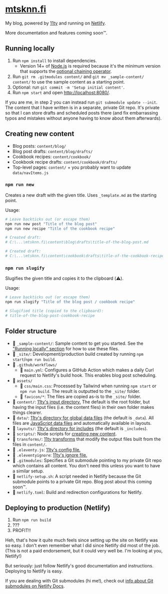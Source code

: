 # [mtsknn.fi](https://mtsknn.fi/)

My blog,
powered by [11ty](https://www.11ty.dev/)
and running on [Netlify](https://www.netlify.com/).

More documentation and features coming soon&trade;.

## Running locally

1. Run `npm install` to install dependencies.
   - Version 14+ of [Node.js](https://nodejs.org/) is required
     because it's the minimum version that supports
     the [optional chaining operator](https://developer.mozilla.org/en-US/docs/Web/JavaScript/Reference/Operators/Optional_chaining).
2. Run `git rm .gitmodules content/` and `git mv _sample-content/ content/`
   to use the sample content as a starting point.
3. Optional: run `git commit -m 'Setup initial content'`.
4. Run `npm start` and open <http://localhost:8080/>.

If you are me,
in step 2 you can instead run `git submodule update --init`.
The content that I have written
is in a separate, private Git repo.
It's private so that I can store drafts and scheduled posts there
(and fix embarrassing typos and mistakes
without anyone having to know about them afterwards).

## Creating new content

- Blog posts: `content/blog/`
- Blog post drafts: `content/blog/drafts/`
- Cookbook recipes: `content/cookbook/`
- Cookbook recipe drafts: `content/cookbook/drafts/`
- Top-level pages: `content/`
  \+ you probably want to update `data/navItems.js`

### `npm run new`

Creates a new draft with the given title.
Uses `_template.md` as the starting point.

Usage:

```bash
# Leave backticks out (or escape them)
npm run new post "Title of the blog post"
npm run new recipe "Title of the cookbook recipe"

# Created draft:
# C:\...\mtsknn.fi\content\blog\drafts\title-of-the-blog-post.md

# Created draft:
# C:\...\mtsknn.fi\content\cookbook\drafts\title-of-the-cookbook-recipe.md
```

### `npm run slugify`

Slugifies the given title
and copies it to the clipboard (:warning:).

Usage:

```bash
# Leave backticks out (or escape them)
npm run slugify "Title of the blog post / cookbook recipe"

# Slugified title (copied to the clipboard):
# title-of-the-blog-post-cookbook-recipe
```

## Folder structure

- 📂 `_sample-content/`:
  Sample content to get you started.
  See the ["Running locally" section](#running-locally)
  for how to use these files.
- 📂 `_site/`:
  Development/production build
  created by running `npm start`/`npm run build`.
- 📂 `.github/workflows/`
  - 📄 `main.yml`:
    Configures a GitHub Action
    which makes a daily Curl request to Netlify's build hook.
    This enables blog post scheduling.
- 📂 `assets/`
  - 📄 `css/main.css`:
    Processed by Tailwind
    when running `npm start` or `npm run build`.
    The result is outputted to the `_site/` folder.
  - 📄 `favicon/*`:
    The files are copied as-is to the `_site/` folder.
- 📂 `content/`:
  [11ty's input directory.](https://www.11ty.dev/docs/config/#input-directory)
  The default is the root folder,
  but having the input files (i.e. the content files) in their own folder
  makes things clearer.
- 📂 `data/`:
  [11ty's directory for global data files](https://www.11ty.dev/docs/config/#directory-for-global-data-files)
  (the default is `_data`).
  All files are [JavaScript data files](https://www.11ty.dev/docs/data-js/)
  and automatically available in layouts.
- 📂 `layouts/`:
  [11ty's directory for includes](https://www.11ty.dev/docs/config/#directory-for-includes)
  (the default is `_includes`).
- 📂 `scripts/`:
  Node scripts for [creating new content](#creating-new-content).
- 📂 `transforms/`:
  [11ty transforms](https://www.11ty.dev/docs/config/#transforms)
  that modify the output files built from the files in `content/`.
- 📄 `.eleventy.js`:
  [11ty's config file.](https://www.11ty.dev/docs/config/)
- 📄 `.eleventyignore`:
  [11ty's ignore file.](https://www.11ty.dev/docs/ignores/)
- 📄 `.gitmodules`:
  Specifies a Git submodule pointing to my private Git repo
  which contains all content.
  You don't need this
  unless you want to have a similar setup.
- 📄 `netlify-setup.sh`:
  A script needed in Netlify
  because the Git submodule points to a private Git repo.
  Blog post about this coming soon&trade;.
- 📄 `netlify.toml`:
  Build and redirection configurations for Netlify.

## Deploying to production (Netlify)

1. Run `npm run build`
2. ???
3. PROFIT!!

Heh,
that's how it quite much feels
since setting up the site on Netlify was so easy.
I don't even remember what I did
since Netlify did most of the job.
(This is not a paid endorsement,
but it could very well be.
I'm looking at you, Netlify!)

But seriously:
just follow Netlify's good documentation and instructions.
Deploying to Netlify is easy.

If you are dealing with Git submodules (hi me!),
check out
[info about Git submodules on Netlify Docs](https://docs.netlify.com/configure-builds/repo-permissions-linking/#git-submodules).
